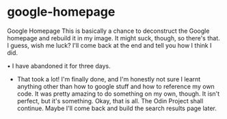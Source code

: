 # google-homepage
Google Homepage
This is basically a chance to deconstruct the Google homepage and rebuild it in my image. 
It might suck, though, so there's that.
I guess, wish me luck?
I'll come back at the end and tell you how I think I did.

• I have abandoned it for three days.

* That took a lot! I'm finally done, and I'm honestly not sure I learnt anything other than how to google stuff and how to reference my own code.
It was pretty amazing to do something on my own, though. It isn't perfect, but it's something.
Okay, that is all. The Odin Project shall continue.
Maybe I'll come back and build the search results page later.

